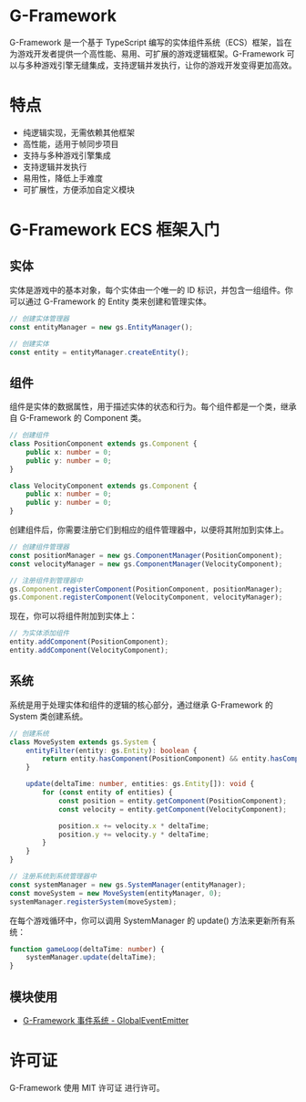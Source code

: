 # G-Framework
G-Framework 是一个基于 TypeScript 编写的实体组件系统（ECS）框架，旨在为游戏开发者提供一个高性能、易用、可扩展的游戏逻辑框架。G-Framework 可以与多种游戏引擎无缝集成，支持逻辑并发执行，让你的游戏开发变得更加高效。

# 特点
- 纯逻辑实现，无需依赖其他框架
- 高性能，适用于帧同步项目
- 支持与多种游戏引擎集成
- 支持逻辑并发执行
- 易用性，降低上手难度
- 可扩展性，方便添加自定义模块

# G-Framework ECS 框架入门

## 实体
实体是游戏中的基本对象，每个实体由一个唯一的 ID 标识，并包含一组组件。你可以通过 G-Framework 的 Entity 类来创建和管理实体。

```typescript
// 创建实体管理器
const entityManager = new gs.EntityManager();

// 创建实体
const entity = entityManager.createEntity();
```

## 组件
组件是实体的数据属性，用于描述实体的状态和行为。每个组件都是一个类，继承自 G-Framework 的 Component 类。

```typescript
// 创建组件
class PositionComponent extends gs.Component {
    public x: number = 0;
    public y: number = 0;
}

class VelocityComponent extends gs.Component {
    public x: number = 0;
    public y: number = 0;
}
```
创建组件后，你需要注册它们到相应的组件管理器中，以便将其附加到实体上。

```typescript
// 创建组件管理器
const positionManager = new gs.ComponentManager(PositionComponent);
const velocityManager = new gs.ComponentManager(VelocityComponent);

// 注册组件到管理器中
gs.Component.registerComponent(PositionComponent, positionManager);
gs.Component.registerComponent(VelocityComponent, velocityManager);
```
现在，你可以将组件附加到实体上：

```typescript
// 为实体添加组件
entity.addComponent(PositionComponent);
entity.addComponent(VelocityComponent);
```

## 系统
系统是用于处理实体和组件的逻辑的核心部分，通过继承 G-Framework 的 System 类创建系统。

```typescript
// 创建系统
class MoveSystem extends gs.System {
    entityFilter(entity: gs.Entity): boolean {
        return entity.hasComponent(PositionComponent) && entity.hasComponent(VelocityComponent);
    }

    update(deltaTime: number, entities: gs.Entity[]): void {
        for (const entity of entities) {
            const position = entity.getComponent(PositionComponent);
            const velocity = entity.getComponent(VelocityComponent);

            position.x += velocity.x * deltaTime;
            position.y += velocity.y * deltaTime;
        }
    }
}

// 注册系统到系统管理器中
const systemManager = new gs.SystemManager(entityManager);
const moveSystem = new MoveSystem(entityManager, 0);
systemManager.registerSystem(moveSystem);
```

在每个游戏循环中，你可以调用 SystemManager 的 update() 方法来更新所有系统：

```typescript
function gameLoop(deltaTime: number) {
    systemManager.update(deltaTime);
}
```

## 模块使用
- [G-Framework 事件系统 - GlobalEventEmitter](docs/emitter.md)

# 许可证
G-Framework 使用 MIT 许可证 进行许可。